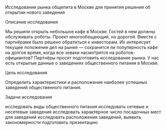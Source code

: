 Исследования рынка общепита в Москве для принятия решения об открытии нового заведения

Описание исследования

Мы решили открыть небольшое кафе в Москве. Гостей в нем должны обслуживать роботы. Проект многообещающий, но дорогой. Вместе с партнёрами было решено обратиться к инвесторам. Их интересует текущее положение дел на рынке — сохранится ли популярность кафе на долгое время, когда все зеваки насмотрятся на роботов-официантов? Партнёры просят подготовить исследование рынка. У нас есть открытые данные о заведениях общественного питания в Москве.

Цель исследования

Определить характеристики и расположение наиболее успешных заведений общественного питания.

Задачи исследования

исследовать виды общественного питания
исследовать сетевые и несетевые заведения
исследовать характерное число посадочных мест для заведений
исследовать расположения заведений, выявить закономерности
подготовить презентацию
